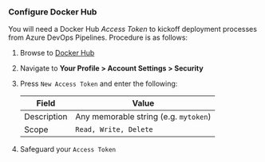 ### Configure Docker Hub

You will need a Docker Hub _Access Token_ to kickoff deployment processes from Azure DevOps Pipelines. Procedure is as follows:

1. Browse to [Docker Hub]({{site.data.urls.docker_hub}})

1. Navigate to **Your Profile > Account Settings > Security**

1. Press `New Access Token` and enter the following:

    | Field | Value |
    |-------|-------|
    | Description  | Any memorable string (e.g. `mytoken`) |
    | Scope | `Read, Write, Delete` |

1. Safeguard your `Access Token`